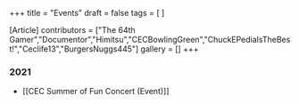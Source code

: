 +++
title = "Events"
draft = false
tags = [ ]

[Article]
contributors = ["The 64th Gamer","Documentor","Himitsu","CECBowlingGreen","ChuckEPediaIsTheBest!","Ceclife13","BurgersNuggs445"]
gallery = []
+++
###  2021 ### 

* [[CEC Summer of Fun Concert (Event)]]